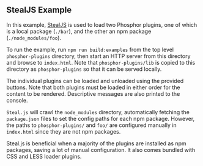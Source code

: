 StealJS Example
---------------

In this example, [StealJS](http://stealjs.com/) is used to load two Phosphor
plugins, one of which is a local package (`./bar`), and the other an npm
package (`./node_modules/foo`).

To run the example, run `npm run build:examples` from the top level
`phosphor-plugins` directory, then start an HTTP server from this directory
and browse to `index.html`.  Note that `phosphor-plugins/lib` is copied to
this directory as `phosphor-plugins` so that it can be served locally.

The individual plugins can be loaded and unloaded using the provided buttons.
Note that both plugins must be loaded in either order for the content to be
rendered. Descriptive messages are also printed to the console.

`Steal.js` will crawl the `node_modules` directory, automatically fetching the
`package.json` files to set the config paths for each npm package.  However,
the paths to `phosphor-plugins/` and `foo/` are configured manually in
`index.html` since they are not npm packages.

Steal.js is beneficial when a majority of the plugins are installed as npm
packages, saving a lot of manual configuration. It also comes bundled with
CSS and LESS loader plugins.
